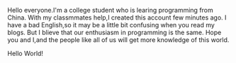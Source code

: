 Hello everyone.I'm a college student who is learing programming from China.
With my classmmates help,I created this account few minutes ago.
I have a bad English,so it may be a little bit confusing when you read my blogs.
But I blieve that our enthusiasm in programming is the same.
Hope you and I,and the people like all of us will get more knowledge of this world.

Hello World!
